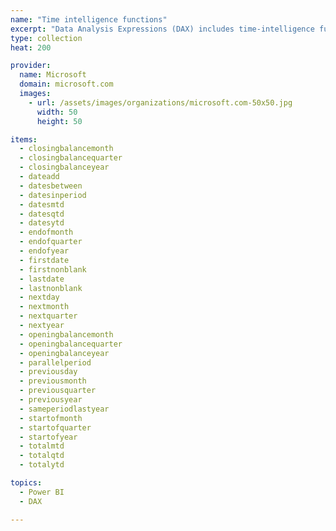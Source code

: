 ```yaml
---
name: "Time intelligence functions"
excerpt: "Data Analysis Expressions (DAX) includes time-intelligence functions that enable you to manipulate data using time periods, including days, months, quarters, and years, and then build and compare calculations over those periods."
type: collection
heat: 200

provider:
  name: Microsoft
  domain: microsoft.com
  images:
    - url: /assets/images/organizations/microsoft.com-50x50.jpg
      width: 50
      height: 50

items:
  - closingbalancemonth
  - closingbalancequarter
  - closingbalanceyear
  - dateadd
  - datesbetween
  - datesinperiod
  - datesmtd
  - datesqtd
  - datesytd
  - endofmonth
  - endofquarter
  - endofyear
  - firstdate
  - firstnonblank
  - lastdate
  - lastnonblank
  - nextday
  - nextmonth
  - nextquarter
  - nextyear
  - openingbalancemonth
  - openingbalancequarter
  - openingbalanceyear
  - parallelperiod
  - previousday
  - previousmonth
  - previousquarter
  - previousyear
  - sameperiodlastyear
  - startofmonth
  - startofquarter
  - startofyear
  - totalmtd
  - totalqtd
  - totalytd

topics:
  - Power BI
  - DAX

---
```


